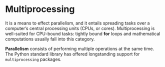 # Multiprocessing

It is a means to effect parallelism, and it entails spreading tasks over a computer’s central processing units (CPUs, or cores). Multiprocessing is well-suited for CPU-bound tasks: tightly bound **for** loops and mathematical computations usually fall into this category.

**Parallelism** consists of performing multiple operations at the same time. The Python standard library has offered longstanding support for `multiprocessing` packages.


